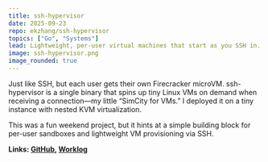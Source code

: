```yaml
---
title: ssh-hypervisor
date: 2025-09-23
repo: ekzhang/ssh-hypervisor
topics: ["Go", "Systems"]
lead: Lightweight, per-user virtual machines that start as you SSH in.
image: ssh-hypervisor.png
image_rounded: true
---
```


Just like SSH, but each user gets their own Firecracker microVM. ssh-hypervisor
is a single binary that spins up tiny Linux VMs on demand when receiving a
connection—my little “SimCity for VMs.” I deployed it on a tiny instance with
nested KVM virtualization.

This was a fun weekend project, but it hints at a simple building block for
per-user sandboxes and lightweight VM provisioning via SSH.

**Links: [GitHub](https://github.com/ekzhang/ssh-hypervisor),
[Worklog](https://ekzhang.substack.com/p/ssh-hypervisor-simcity-for-vms)**
